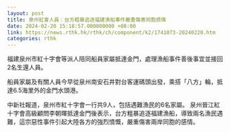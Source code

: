 ```yaml
---
layout: post
title: 泉州紅會人員：台方粗暴追逐福建漁船事件嚴重傷害同胞感情
date: 2024-02-20 15:18:57.000000000 +08:00
link: https://news.rthk.hk/rthk/ch/component/k2/1741073-20240220.htm
categories: rthk
---
```


福建泉州市紅十字會等派人陪同船員家屬抵達金門，處理漁船事件善後事宜並接回2名生還人員。

船員家屬及有關人員今早從泉州南安石井對台客運碼頭出發，乘搭「八方」輪，抵達6.5海里外的金門水頭港。             

中新社報道，泉州市紅十字會一行共9人，包括遇難漁民的6名家屬。 泉州晉江紅十字會高級顧問李朝暉抵達金門後表示，台方粗暴追逐福建漁船，導致兩名漁民遇難，這宗惡性事件引起大陸各方的強烈憤慨，嚴重傷害兩岸同胞的感情。

